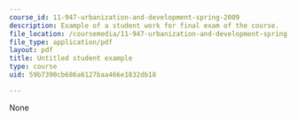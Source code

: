 ```yaml
---
course_id: 11-947-urbanization-and-development-spring-2009
description: Example of a student work for final exam of the course.
file_location: /coursemedia/11-947-urbanization-and-development-spring-2009/59b7390cb686a6127baa466e1832db18_MIT11_947s09_sw01.pdf
file_type: application/pdf
layout: pdf
title: Untitled student example
type: course
uid: 59b7390cb686a6127baa466e1832db18

---
```

None